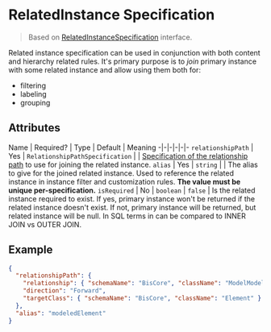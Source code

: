 # RelatedInstance Specification

> Based on [RelatedInstanceSpecification]($presentation-common) interface.

Related instance specification can be used in conjunction with both content
and hierarchy related rules. It's primary purpose is to *join* primary instance
with some related instance and allow using them both for:

- filtering
- labeling
- grouping

## Attributes

Name | Required? | Type | Default | Meaning
-|-|-|-|-|-
`relationshipPath` | Yes | `RelationshipPathSpecification` | | [Specification of the relationship path](./RelationshipPathSpecification.md) to use for joining the related instance.
`alias` | Yes | `string` | | The alias to give for the joined related instance. Used to reference the related instance in instance filter and customization rules. **The value must be unique per-specification.**
`isRequired` | No | `boolean` | `false` | Is the related instance required to exist. If yes, primary instance won't be returned if the related instance doesn't exist. If not, primary instance will be returned, but related instance will be null. In SQL terms in can be compared to INNER JOIN vs OUTER JOIN.

## Example

```JSON
{
  "relationshipPath": {
    "relationship": { "schemaName": "BisCore", "className": "ModelModelsElement" },
    "direction": "Forward",
    "targetClass": { "schemaName": "BisCore", "className": "Element" }
  },
  "alias": "modeledElement"
}
```

